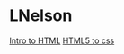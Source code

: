 # LNelson

<a href="intro_to_html/index.html">Intro to HTML</a>
<a href="HTML5_to_css/index.html">HTML5 to css</a>

